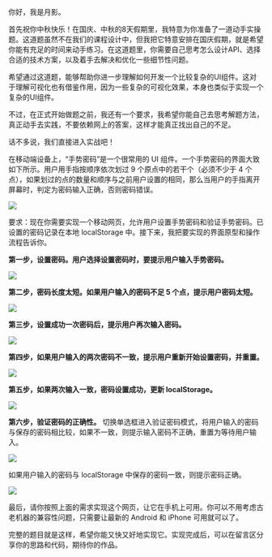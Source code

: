 你好，我是月影。

首先祝你中秋快乐！在国庆、中秋的8天假期里，我特意为你准备了一道动手实操题。这道题虽然不在我们的课程设计中，但我把它特意安排在国庆假期，就是希望你能有充足的时间来动手练习。在这道题里，你需要自己思考怎么设计API、选择合适的技术方案，以及着手去解决和优化一些细节性问题。

希望通过这道题，能够帮助你进一步理解如何开发一个比较复杂的UI组件。这对于理解可视化也有借鉴作用，因为一些复杂的可视化效果，本身也类似于实现一个复杂的UI组件。

不过，在正式开始做题之前，我还有一个要求，我希望你能自己去思考解题方法，真正动手去实践，不要依赖网上的答案，这样才能真正找出自己的不足。

话不多说，我们直接进入实战吧！

在移动端设备上，“手势密码”是一个很常用的 UI 组件。一个手势密码的界面大致如下所示。用户用手指按顺序依次划过 9 个原点中的若干个（必须不少于 4 个点），如果划过的点的数量和顺序与之前用户设置的相同，那么当用户的手指离开屏幕时，判定为密码输入正确，否则密码错误。

![](https://static001.geekbang.org/resource/image/bc/a3/bc0eebaa18e6667f45fc43e8d5604fa3.jpeg?wh=1920*1080)

要求：现在你需要实现一个移动网页，允许用户设置手势密码和验证手势密码。已设置的密码记录在本地 localStorage 中。接下来，我把要实现的界面原型和操作流程告诉你。

**第一步，设置密码。用户选择设置密码时，要提示用户输入手势密码。**

![](https://static001.geekbang.org/resource/image/cb/d0/cb4fba8a7cd29f8beb8c4111e958d2d0.jpeg?wh=1920*1080)

**第二步，密码长度太短。如果用户输入的密码不足 5 个点，提示用户密码太短。**

![](https://static001.geekbang.org/resource/image/a4/4a/a4e8eea8e6bd28a291fc375ccd26884a.jpeg?wh=1920*1080)

**第三步，设置成功一次密码后，提示用户再次输入密码。**

![](https://static001.geekbang.org/resource/image/dd/90/dd0e53a9fdf73de358e77af33c7c9390.jpeg?wh=1920*1080)

**第四步，如果用户输入的两次密码不一致，提示用户重新开始设置密码，并重置。**

![](https://static001.geekbang.org/resource/image/60/ac/600c96162f0675bfc784d9b35d1404ac.jpeg?wh=1920*1080)

**第五步，如果两次输入一致，密码设置成功，更新 localStorage。**

![](https://static001.geekbang.org/resource/image/b4/8e/b4dc1c6b7dcdf98103c22507761e2e8e.jpeg?wh=1920*1080)

**第六步，验证密码的正确性。** 切换单选框进入验证密码模式，将用户输入的密码与保存的密码相比较，如果不一致，则提示输入密码不正确，重置为等待用户输入。

![](https://static001.geekbang.org/resource/image/0b/e0/0beb0b75da9a3c3a6d1beecffba004e0.jpeg?wh=1920*1080)

如果用户输入的密码与 localStorage 中保存的密码一致，则提示密码正确。

![](https://static001.geekbang.org/resource/image/e3/5c/e3fa6e124b73b9b0a94b123307c2f05c.jpeg?wh=1920*1080)

最后，请你按照上面的需求实现这个网页，让它在手机上可用。你可以不用考虑古老机器的兼容性问题，只需要让最新的 Android 和 iPhone 可用就可以了。

完整的题目就是这样，希望你能又快又好地实现它。实现完成后，可以在留言区分享你的思路和代码，期待你的作品。